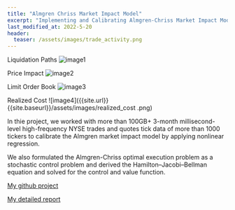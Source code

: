 ```yaml
---
title: "Almgren Chriss Market Impact Model"
excerpt: "Implementing and Calibrating Almgren-Chriss Market Impact Model"
last_modified_at: 2022-5-20
header:
  teaser: /assets/images/trade_activity.png
---
```


Liquidation Paths
![image1]({{site.url}}{{site.baseurl}}/assets/images/liquidation_paths.png)

Price Impact 
![image2]({{site.url}}{{site.baseurl}}/assets/images/price_impact.png)

Limit Order Book
![image3]({{site.url}}{{site.baseurl}}/assets/images/trade_activity.png)

Realized Cost
![image4]({{site.url}}{{site.baseurl}}/assets/images/realized_cost
.png)


In thie project, we worked with more than 100GB+ 3-month millisecond-level high-frequency NYSE trades and quotes tick data of more than 1000 tickers to calibrate the Almgren market impact model by applying nonlinear regression.

We also formulated the Almgren-Chriss optimal execution problem as a stochastic control problem and derived the Hamilton–Jacobi–Bellman equation and solved for the control and value function.

[My github project](https://github.com/cyberzzhhss/market_impact_model)


[My detailed report](https://github.com/cyberzzhhss/market_impact_model/blob/master/report.pdf)